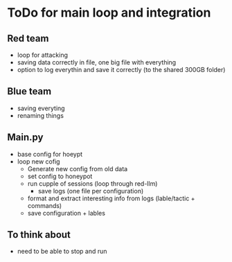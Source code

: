 # ToDo for main loop and integration
## Red team
- loop for attacking
- saving data correctly in file, one big file with everything
- option to log everythin and save it correctly (to the shared 300GB folder)

## Blue team
- saving everyting
- renaming things

## Main.py
- base config for hoeypt
- loop new cofig
    - Generate new config from old data
    - set config to honeypot
    - run cupple of sessions (loop through red-llm)
        - save logs (one file per configuration)
    - format and extract interesting info from logs (lable/tactic + commands)
    - save configuration + lables

## To think about
- need to be able to stop and run